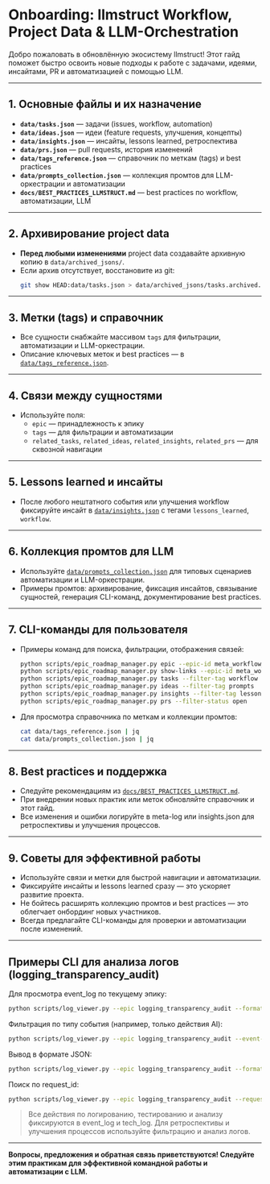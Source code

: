 # Onboarding: llmstruct Workflow, Project Data & LLM-Orchestration

Добро пожаловать в обновлённую экосистему llmstruct! Этот гайд поможет быстро освоить новые подходы к работе с задачами, идеями, инсайтами, PR и автоматизацией с помощью LLM.

---

## 1. Основные файлы и их назначение
- **`data/tasks.json`** — задачи (issues, workflow, automation)
- **`data/ideas.json`** — идеи (feature requests, улучшения, концепты)
- **`data/insights.json`** — инсайты, lessons learned, ретроспектива
- **`data/prs.json`** — pull requests, история изменений
- **`data/tags_reference.json`** — справочник по меткам (tags) и best practices
- **`data/prompts_collection.json`** — коллекция промтов для LLM-оркестрации и автоматизации
- **`docs/BEST_PRACTICES_LLMSTRUCT.md`** — best practices по workflow, автоматизации, LLM

---

## 2. Архивирование project data
- **Перед любыми изменениями** project data создавайте архивную копию в `data/archived_jsons/`.
- Если архив отсутствует, восстановите из git:
  ```bash
  git show HEAD:data/tasks.json > data/archived_jsons/tasks.archived.json
  ```

---

## 3. Метки (tags) и справочник
- Все сущности снабжайте массивом `tags` для фильтрации, автоматизации и LLM-оркестрации.
- Описание ключевых меток и best practices — в [`data/tags_reference.json`](../data/tags_reference.json).

---

## 4. Связи между сущностями
- Используйте поля:
  - `epic` — принадлежность к эпику
  - `tags` — для фильтрации и автоматизации
  - `related_tasks`, `related_ideas`, `related_insights`, `related_prs` — для сквозной навигации

---

## 5. Lessons learned и инсайты
- После любого нештатного события или улучшения workflow фиксируйте инсайт в [`data/insights.json`](../data/insights.json) с тегами `lessons_learned`, `workflow`.

---

## 6. Коллекция промтов для LLM
- Используйте [`data/prompts_collection.json`](../data/prompts_collection.json) для типовых сценариев автоматизации и LLM-оркестрации.
- Примеры промтов: архивирование, фиксация инсайтов, связывание сущностей, генерация CLI-команд, документирование best practices.

---

## 7. CLI-команды для пользователя
- Примеры команд для поиска, фильтрации, отображения связей:
  ```bash
  python scripts/epic_roadmap_manager.py epic --epic-id meta_workflow_management
  python scripts/epic_roadmap_manager.py show-links --epic-id meta_workflow_management
  python scripts/epic_roadmap_manager.py tasks --filter-tag workflow
  python scripts/epic_roadmap_manager.py ideas --filter-tag prompts
  python scripts/epic_roadmap_manager.py insights --filter-tag lessons_learned
  python scripts/epic_roadmap_manager.py prs --filter-status open
  ```
- Для просмотра справочника по меткам и коллекции промтов:
  ```bash
  cat data/tags_reference.json | jq
  cat data/prompts_collection.json | jq
  ```

---

## 8. Best practices и поддержка
- Следуйте рекомендациям из [`docs/BEST_PRACTICES_LLMSTRUCT.md`](../docs/BEST_PRACTICES_LLMSTRUCT.md).
- При внедрении новых практик или меток обновляйте справочник и этот гайд.
- Все изменения и ошибки логируйте в meta-log или insights.json для ретроспективы и улучшения процессов.

---

## 9. Советы для эффективной работы
- Используйте связи и метки для быстрой навигации и автоматизации.
- Фиксируйте инсайты и lessons learned сразу — это ускоряет развитие проекта.
- Не бойтесь расширять коллекцию промтов и best practices — это облегчает онбординг новых участников.
- Всегда предлагайте CLI-команды для проверки и автоматизации после изменений.

---

## Примеры CLI для анализа логов (logging_transparency_audit)

Для просмотра event_log по текущему эпику:
```bash
python scripts/log_viewer.py --epic logging_transparency_audit --format table
```

Фильтрация по типу события (например, только действия AI):
```bash
python scripts/log_viewer.py --epic logging_transparency_audit --event-type ai_action --format table
```

Вывод в формате JSON:
```bash
python scripts/log_viewer.py --epic logging_transparency_audit --format json
```

Поиск по request_id:
```bash
python scripts/log_viewer.py --epic logging_transparency_audit --request-id REQ-004 --format json
```

> Все действия по логированию, тестированию и анализу фиксируются в event_log и tech_log. Для ретроспективы и улучшения процессов используйте фильтрацию и анализ логов.

---

**Вопросы, предложения и обратная связь приветствуются! Следуйте этим практикам для эффективной командной работы и автоматизации с LLM.** 